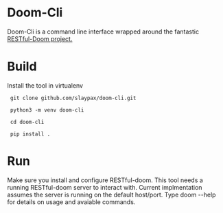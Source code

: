 # Doom-Cli #

Doom-Cli is a command line interface wrapped around the fantastic [RESTful-Doom project.](https://github.com/jeff-1amstudios/restful-doom)

# Build #

Install the tool in virtualenv

```
 git clone github.com/slaypax/doom-cli.git

 python3 -m venv doom-cli

 cd doom-cli

 pip install .
```
# Run #

Make sure you install and configure RESTful-doom. This tool needs a running RESTful-doom server to interact with. Current implmentation assumes the server is running on the default host/port. Type doom --help for details on usage and avaiable commands. 
